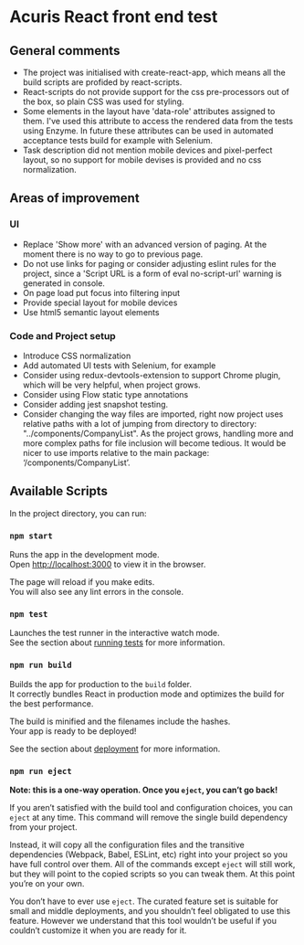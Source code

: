 # Acuris React front end test

## General comments
* The project was initialised with create-react-app, which means all the build scripts are profided by react-scripts.
* React-scripts do not provide support for the css pre-processors out of the box, so plain CSS was used for styling.
* Some elements in the layout have 'data-role' attributes assigned to them. I've used this attribute to access the rendered data from the tests using Enzyme. In future these attributes can be used in automated acceptance tests build for example with Selenium.
* Task description did not mention mobile devices and pixel-perfect layout, so no support for mobile devises is provided and no css normalization.

## Areas of improvement
### UI
* Replace 'Show more' with an advanced version of paging. At the moment there is no way to go to previous page.
* Do not use links for paging or consider adjusting eslint rules for the project, since a 'Script URL is a form of eval  no-script-url' warning is generated in console.
* On page load put focus into filtering input
* Provide special layout for mobile devices
* Use html5 semantic layout elements

### Code and Project setup
* Introduce CSS normalization
* Add automated UI tests with Selenium, for example
* Consider using redux-devtools-extension to support Chrome plugin, which will be very helpful, when project grows.
* Consider using Flow static type annotations
* Consider adding jest snapshot testing.
* Consider changing the way files are imported, right now project uses relative paths with a lot of jumping from directory to directory: "../components/CompanyList". As the project grows, handling more and more complex paths for file inclusion will become tedious. It would be nicer to use imports relative to the main package: ‘/components/CompanyList’. 

## Available Scripts

In the project directory, you can run:

### `npm start`

Runs the app in the development mode.<br>
Open [http://localhost:3000](http://localhost:3000) to view it in the browser.

The page will reload if you make edits.<br>
You will also see any lint errors in the console.

### `npm test`

Launches the test runner in the interactive watch mode.<br>
See the section about [running tests](#running-tests) for more information.

### `npm run build`

Builds the app for production to the `build` folder.<br>
It correctly bundles React in production mode and optimizes the build for the best performance.

The build is minified and the filenames include the hashes.<br>
Your app is ready to be deployed!

See the section about [deployment](#deployment) for more information.

### `npm run eject`

**Note: this is a one-way operation. Once you `eject`, you can’t go back!**

If you aren’t satisfied with the build tool and configuration choices, you can `eject` at any time. This command will remove the single build dependency from your project.

Instead, it will copy all the configuration files and the transitive dependencies (Webpack, Babel, ESLint, etc) right into your project so you have full control over them. All of the commands except `eject` will still work, but they will point to the copied scripts so you can tweak them. At this point you’re on your own.

You don’t have to ever use `eject`. The curated feature set is suitable for small and middle deployments, and you shouldn’t feel obligated to use this feature. However we understand that this tool wouldn’t be useful if you couldn’t customize it when you are ready for it.
